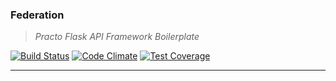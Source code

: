 ### Federation
> *Practo Flask API Framework Boilerplate*

[![Build Status](https://travis-ci.org/practo/federation.svg?branch=master)](https://travis-ci.org/practo/federation)
[![Code Climate](https://codeclimate.com/github/practo/federation/badges/gpa.svg)](https://codeclimate.com/github/practo/federation)
[![Test Coverage](https://codeclimate.com/github/practo/federation/badges/coverage.svg)](https://codeclimate.com/github/practo/federation/coverage)

---
